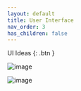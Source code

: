 ```yaml
---
layout: default
title: User Interface
nav_order: 3
has_children: false
---
```



UI Ideas 
{: .btn }


![image](https://raw.githubusercontent.com/bitpaint/LNRelay-proposal/gh-pages/img/ui1.jpg "image")


![image](https://raw.githubusercontent.com/bitpaint/LNRelay-proposal/gh-pages/img/ui2.jpg "image")
